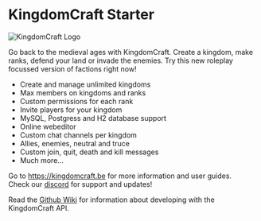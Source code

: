 # KingdomCraft Starter

![KingdomCraft Logo](https://repository-images.githubusercontent.com/89062719/1c4d5500-6283-11eb-80c4-6806320076e9)

Go back to the medieval ages with KingdomCraft. Create a kingdom, make ranks, defend your land or invade the enemies. Try this new roleplay focussed version of factions right now!

* Create and manage unlimited kingdoms
* Max members on kingdoms and ranks
* Custom permissions for each rank
* Invite players for your kingdom
* MySQL, Postgress and H2 database support
* Online webeditor
* Custom chat channels per kingdom
* Allies, enemies, neutral and truce
* Custom join, quit, death and kill messages
* Much more...

Go to https://kingdomcraft.be for more information and user guides. <br/>
Check our [discord](https://discord.gg/UFEcurxWsV) for support and updates!

Read the [Github Wiki](https://github.com/jorisguffens/KingdomCraft/wiki) for information about developing with the KingdomCraft API.



